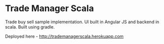 # Trade Manager Scala

Trade buy sell sample implementation.
UI built in Angular JS and backend in scala.
Built using gradle.

Deployed here - http://trademanagerscala.herokuapp.com

